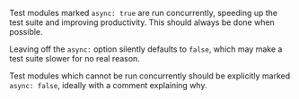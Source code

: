 Test modules marked `async: true` are run concurrently, speeding up the
test suite and improving productivity. This should always be done when
possible.

Leaving off the `async:` option silently defaults to `false`, which may make
a test suite slower for no real reason.

Test modules which cannot be run concurrently should be explicitly marked
`async: false`, ideally with a comment explaining why.
